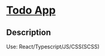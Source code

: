 # [Todo App](https://ivanshulhan.github.io/react_todo-app/)

## Description

Use: React/Typescript/JS/CSS(SCSS)

